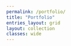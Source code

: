 ```yaml
---
permalink: /portfolio/
title: "Portfolio"
entries_layout: grid
layout: collection
classes: wide
---
```


